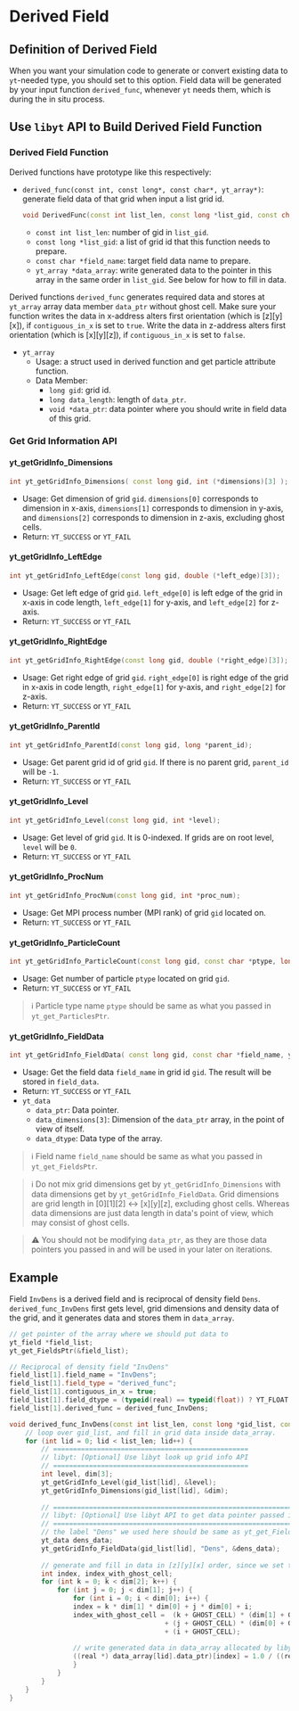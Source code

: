 # Derived Field
## Definition of Derived Field
When you want your simulation code to generate or convert existing data to `yt`-needed type, you should set to this option. Field data will be generated by your input function `derived_func`, whenever `yt` needs them, which is during the in situ process.

## Use `libyt` API to Build Derived Field Function
### Derived Field Function

Derived functions have prototype like this respectively:
- `derived_func(const int, const long*, const char*, yt_array*)`: generate field data of that grid when input a list grid id.

  ```c++
  void DerivedFunc(const int list_len, const long *list_gid, const char *field_name, yt_array *data_array);
  ```
  - `const int list_len`: number of gid in `list_gid`.
  - `const long *list_gid`: a list of grid id that this function needs to prepare.
  - `const char *field_name`: target field data name to prepare.
  - `yt_array *data_array`: write generated data to the pointer in this array in the same order in `list_gid`. See below for how to fill in data.

Derived functions `derived_func` generates required data and stores at `yt_array` array data member `data_ptr` without ghost cell. Make sure your function writes the data in x-address alters first orientation (which is [z][y][x]), if `contiguous_in_x` is set to `true`. Write the data in z-address alters first orientation (which is [x][y][z]), if `contiguous_in_x` is set to `false`.

- `yt_array`
  - Usage: a struct used in derived function and get particle attribute function.
  - Data Member:
    - `long gid`: grid id.
    - `long data_length`: length of `data_ptr`.
    - `void *data_ptr`: data pointer where you should write in field data of this grid.




### Get Grid Information API

#### yt\_getGridInfo\_Dimensions
```cpp
int yt_getGridInfo_Dimensions( const long gid, int (*dimensions)[3] );
```
- Usage: Get dimension of grid `gid`. `dimensions[0]` corresponds to dimension in x-axis, `dimensions[1]` corresponds to dimension in y-axis, and `dimensions[2]` corresponds to dimension in z-axis, excluding ghost cells.
- Return: `YT_SUCCESS` or `YT_FAIL`

#### yt\_getGridInfo\_LeftEdge
```cpp
int yt_getGridInfo_LeftEdge(const long gid, double (*left_edge)[3]);
```
- Usage: Get left edge of grid `gid`. `left_edge[0]` is left edge of the grid in x-axis in code length, `left_edge[1]` for y-axis, and `left_edge[2]` for z-axis.
- Return: `YT_SUCCESS` or `YT_FAIL`

#### yt\_getGridInfo\_RightEdge
```cpp
int yt_getGridInfo_RightEdge(const long gid, double (*right_edge)[3]);
```
- Usage: Get right edge of grid `gid`. `right_edge[0]` is right edge of the grid in x-axis in code length, `right_edge[1]` for y-axis, and `right_edge[2]` for z-axis.
- Return: `YT_SUCCESS` or `YT_FAIL`

#### yt\_getGridInfo\_ParentId
```cpp
int yt_getGridInfo_ParentId(const long gid, long *parent_id);
```
- Usage: Get parent grid id of grid `gid`. If there is no parent grid, `parent_id` will be `-1`.
- Return: `YT_SUCCESS` or `YT_FAIL`

#### yt\_getGridInfo\_Level
```cpp
int yt_getGridInfo_Level(const long gid, int *level);
```
- Usage: Get level of grid `gid`. It is 0-indexed. If grids are on root level, `level` will be `0`.
- Return: `YT_SUCCESS` or `YT_FAIL`

#### yt\_getGridInfo\_ProcNum
```cpp
int yt_getGridInfo_ProcNum(const long gid, int *proc_num);
```
- Usage: Get MPI process number (MPI rank) of grid `gid` located on.
- Return: `YT_SUCCESS` or `YT_FAIL`

#### yt\_getGridInfo\_ParticleCount
```cpp
int yt_getGridInfo_ParticleCount(const long gid, const char *ptype, long *par_count);
```
- Usage: Get number of particle `ptype` located on grid `gid`.
- Return: `YT_SUCCESS` or `YT_FAIL`
> :information_source: Particle type name `ptype` should be same as what you passed in `yt_get_ParticlesPtr`.

#### yt\_getGridInfo\_FieldData
```cpp
int yt_getGridInfo_FieldData( const long gid, const char *field_name, yt_data *field_data);
```
- Usage: Get the field data `field_name` in grid id `gid`. The result will be stored in `field_data`.
- Return: `YT_SUCCESS` or `YT_FAIL`
- `yt_data`
  - `data_ptr`: Data pointer.
  - `data_dimensions[3]`: Dimension of the `data_ptr` array, in the point of view of itself.
  - `data_dtype`: Data type of the array.

> :information_source: Field name `field_name` should be same as what you passed in `yt_get_FieldsPtr`.

> :information_source: Do not mix grid dimensions get by `yt_getGridInfo_Dimensions` with data dimensions get by `yt_getGridInfo_FieldData`. Grid dimensions are grid length in [0][1][2] <-> [x][y][z], excluding ghost cells. Whereas data dimensions are just data length in data's point of view, which may consist of ghost cells.

> :warning: You should not be modifying `data_ptr`, as they are those data pointers you passed in and will be used in your later on iterations.

## Example
Field `InvDens` is a derived field and is reciprocal of density field `Dens`. `derived_func_InvDens` first gets level, grid dimensions and density data of the grid, and it generates data and stores them in `data_array`.
```cpp
// get pointer of the array where we should put data to
yt_field *field_list;
yt_get_FieldsPtr(&field_list);

// Reciprocal of density field "InvDens"
field_list[1].field_name = "InvDens";
field_list[1].field_type = "derived_func";
field_list[1].contiguous_in_x = true;
field_list[1].field_dtype = (typeid(real) == typeid(float)) ? YT_FLOAT : YT_DOUBLE;
field_list[1].derived_func = derived_func_InvDens;

void derived_func_InvDens(const int list_len, const long *gid_list, const char *field_name, yt_array *data_array) {
    // loop over gid_list, and fill in grid data inside data_array.
    for (int lid = 0; lid < list_len; lid++) {
        // =================================================
        // libyt: [Optional] Use libyt look up grid info API
        // =================================================
        int level, dim[3];
        yt_getGridInfo_Level(gid_list[lid], &level);
        yt_getGridInfo_Dimensions(gid_list[lid], &dim);
    
        // =============================================================
        // libyt: [Optional] Use libyt API to get data pointer passed in
        // =============================================================
        // the label "Dens" we used here should be same as yt_get_FieldsPtr (libyt step 4)
        yt_data dens_data;
        yt_getGridInfo_FieldData(gid_list[lid], "Dens", &dens_data);
        
        // generate and fill in data in [z][y][x] order, since we set this field contiguous_in_x = true
        int index, index_with_ghost_cell;
        for (int k = 0; k < dim[2]; k++) {
            for (int j = 0; j < dim[1]; j++) {
                for (int i = 0; i < dim[0]; i++) {
                index = k * dim[1] * dim[0] + j * dim[0] + i;
                index_with_ghost_cell =  (k + GHOST_CELL) * (dim[1] + GHOST_CELL * 2) * (dim[0] + GHOST_CELL * 2)
                                       + (j + GHOST_CELL) * (dim[0] + GHOST_CELL * 2)
                                       + (i + GHOST_CELL);
                
                // write generated data in data_array allocated by libyt.
                ((real *) data_array[lid].data_ptr)[index] = 1.0 / ((real *) dens_data.data_ptr)[index_with_ghost_cell];
                }
            }
        }
    }
}
```